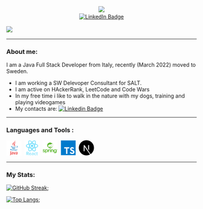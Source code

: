 <div id="header" align="center">
  <img src="https://media.giphy.com/media/VTtANKl0beDFQRLDTh/giphy.gif" width="100"/>

  <div id="badges">
    <a href="www.linkedin.com/in/marco-debernardi-0292a3146">
      <img src="https://img.shields.io/badge/LinkedIn-blue?style=for-the-badge&logo=linkedin&logoColor=white" alt="LinkedIn Badge"/>
    </a>
  </div>

  <img src="https://komarev.com/ghpvc/?username=your-github-debe82&style=flat-square&color=blue" alt=""/>
</div>

<div id="About">
  <img src="[https://media.giphy.com/media/VTtANKl0beDFQRLDTh/giphy.gif](https://media.giphy.com/media/qgQUggAC3Pfv687qPC/giphy.gif)" width="100"/>

  ---
  ### About me:
  I am a Java Full Stack Developer from Italy, recently (March 2022) moved to Sweden.
  - I am working a SW Delevoper Consultant for SALT.
  - I am active on HAckerRank, LeetCode and Code Wars
  - In my free time i like to walk in the nature with my dogs, training and playing videogames
  - My contacts are: [![Linkedin Badge](https://img.shields.io/badge/Marco_Debernardi-blue?style=flat&logo=Linkedin&logoColor=white)](www.linkedin.com/in/marco-debernardi-0292a3146)
  
  ---
  ### Languages and Tools :  
   <div>
    <img src="https://github.com/devicons/devicon/blob/master/icons/java/java-original-wordmark.svg" title="Java" alt="Java" width="40" height="40"/>&nbsp;
    <img src="https://github.com/devicons/devicon/blob/master/icons/react/react-original-wordmark.svg" title="React" alt="React" width="40" height="40"/>&nbsp;
    <img src="https://github.com/devicons/devicon/blob/master/icons/spring/spring-original-wordmark.svg" title="Spring" alt="Spring" width="40" height="40"/>&nbsp;
    <img src="https://github.com/devicons/devicon/blob/master/icons/typescript/typescript-original.svg" title="TypeScript" alt="TypeScript" width="40" height="40"/>&nbsp;
    <img src="https://github.com/devicons/devicon/blob/master/icons/nextjs/nextjs-original.svg" title="Next.js" alt="Next.js" width="40" height="40"/>&nbsp;
  </div>
</div>

<div id="stats">
  
  ---
  ### My Stats:
  [![GitHub Streak](http://github-readme-streak-stats.herokuapp.com?user=debe82&theme=dark&background=000000)](https://git.io/streak-stats);
  
  [![Top Langs](https://github-readme-stats.vercel.app/api/top-langs/?username=debe82&layout=compact&theme=vision-friendly-dark)](https://github.com/anuraghazra/github-readme-stats);
  
  
  
</div>
  




<!--
**debe82/debe82** is a ✨ _special_ ✨ repository because its `README.md` (this file) appears on your GitHub profile.

Here are some ideas to get you started:

- 🔭 I’m currently working on ...
- 🌱 I’m currently learning ...
- 👯 I’m looking to collaborate on ...
- 🤔 I’m looking for help with ...
- 💬 Ask me about ...
- 📫 How to reach me: ...
- 😄 Pronouns: ...
- ⚡ Fun fact: ...
-->
